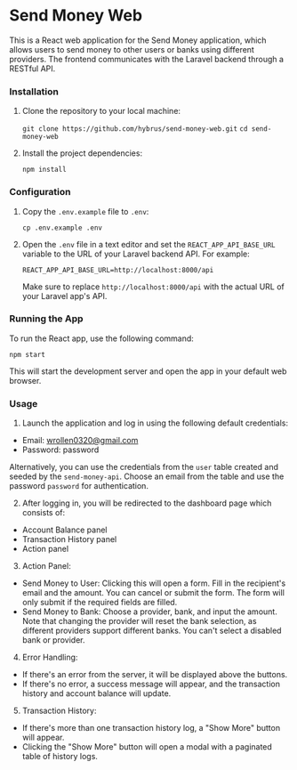 Send Money Web
==============

This is a React web application for the Send Money application, which allows users to send money to other users or banks using different providers. The frontend communicates with the Laravel backend through a RESTful API.

### Installation

1. Clone the repository to your local machine:

   `git clone https://github.com/hybrus/send-money-web.git`  `cd send-money-web`
3. Install the project dependencies:

   `npm install`

### Configuration

1. Copy the `.env.example` file to `.env`:

   `cp .env.example .env`
3. Open the `.env` file in a text editor and set the `REACT_APP_API_BASE_URL` variable to the URL of your Laravel backend API. For example:

   `REACT_APP_API_BASE_URL=http://localhost:8000/api`

   Make sure to replace `http://localhost:8000/api` with the actual URL of your Laravel app's API.

### Running the App

To run the React app, use the following command:

`npm start`

This will start the development server and open the app in your default web browser.

### Usage

1. Launch the application and log in using the following default credentials:

- Email: wrollen0320@gmail.com
- Password: password

Alternatively, you can use the credentials from the `user` table created and seeded by the `send-money-api`. Choose an email from the table and use the password `password` for authentication.

2. After logging in, you will be redirected to the dashboard page which consists of:
- Account Balance panel
- Transaction History panel
- Action panel

3. Action Panel:
- Send Money to User: Clicking this will open a form. Fill in the recipient's email and the amount. You can cancel or submit the form. The form will only submit if the required fields are filled.
- Send Money to Bank: Choose a provider, bank, and input the amount. Note that changing the provider will reset the bank selection, as different providers support different banks. You can't select a disabled bank or provider.

4. Error Handling:
- If there's an error from the server, it will be displayed above the buttons.
- If there's no error, a success message will appear, and the transaction history and account balance will update.

5. Transaction History:
- If there's more than one transaction history log, a "Show More" button will appear.
- Clicking the "Show More" button will open a modal with a paginated table of history logs.
